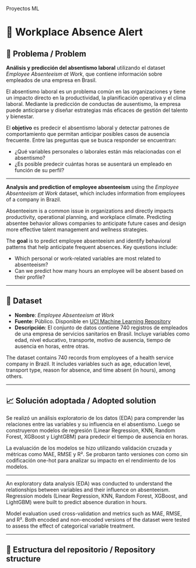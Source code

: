 Proyectos ML
#  🎯 Workplace Absence Alert 

## 📄 Problema / Problem

**Análisis y predicción del absentismo laboral** utilizando el dataset *Employee Absenteeism at Work*, que contiene información sobre empleados de una empresa en Brasil.

El absentismo laboral es un problema común en las organizaciones y tiene un impacto directo en la productividad, la planificación operativa y el clima laboral. Mediante la predicción de conductas de ausentismo, la empresa puede anticiparse y diseñar estrategias más eficaces de gestión del talento y bienestar.

El **objetivo** es predecir el absentismo laboral y detectar patrones de comportamiento que permitan anticipar posibles casos de ausencia frecuente. Entre las preguntas que se busca responder se encuentran:  
- ¿Qué variables personales o laborales están más relacionadas con el absentismo?  
- ¿Es posible predecir cuántas horas se ausentará un empleado en función de su perfil?

---

**Analysis and prediction of employee absenteeism** using the *Employee Absenteeism at Work* dataset, which includes information from employees of a company in Brazil.

Absenteeism is a common issue in organizations and directly impacts productivity, operational planning, and workplace climate. Predicting absentee behavior allows companies to anticipate future cases and design more effective talent management and wellness strategies.

The **goal** is to predict employee absenteeism and identify behavioral patterns that help anticipate frequent absences. Key questions include:  
- Which personal or work-related variables are most related to absenteeism?  
- Can we predict how many hours an employee will be absent based on their profile?

---

## 🔎 Dataset

- **Nombre**: *Employee Absenteeism at Work*
- **Fuente**: Público. Disponible en [UCI Machine Learning Repository](https://archive.ics.uci.edu/dataset/469/absenteeism+at+work)
- **Descripción**: El conjunto de datos contiene 740 registros de empleados de una empresa de servicios sanitarios en Brasil. Incluye variables como edad, nivel educativo, transporte, motivo de ausencia, tiempo de ausencia en horas, entre otras.

The dataset contains 740 records from employees of a health service company in Brazil. It includes variables such as age, education level, transport type, reason for absence, and time absent (in hours), among others.

---

## 📈 Solución adoptada / Adopted solution

Se realizó un análisis exploratorio de los datos (EDA) para comprender las relaciones entre las variables y su influencia en el absentismo. Luego se construyeron modelos de regresión (Linear Regression, KNN, Random Forest, XGBoost y LightGBM) para predecir el tiempo de ausencia en horas.

La evaluación de los modelos se hizo utilizando validación cruzada y métricas como MAE, RMSE y R². Se probaron tanto versiones con como sin codificación one-hot para analizar su impacto en el rendimiento de los modelos.

---

An exploratory data analysis (EDA) was conducted to understand the relationships between variables and their influence on absenteeism. Regression models (Linear Regression, KNN, Random Forest, XGBoost, and LightGBM) were built to predict absence duration in hours.

Model evaluation used cross-validation and metrics such as MAE, RMSE, and R². Both encoded and non-encoded versions of the dataset were tested to assess the effect of categorical variable treatment.

---

## 📁 Estructura del repositorio / Repository structure
